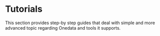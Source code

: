 
# Tutorials
This section provides step-by step guides that deal with simple and more advanced topic regarding Onedata and tools it supports.
